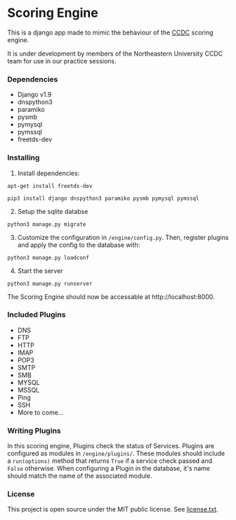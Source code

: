 # Scoring Engine

This is a django app made to mimic the behaviour of the
[CCDC](http://www.nationalccdc.org/) scoring engine.

It is under development by members of the Northeastern University CCDC team for
use in our practice sessions.

### Dependencies

- Django v1.9
- dnspython3
- paramiko
- pysmb
- pymysql
- pymssql
- freetds-dev

### Installing
1. Install dependencies:

`apt-get install freetds-dev`

`pip3 install django dnspython3 paramiko pysmb pymysql pymssql`

2. Setup the sqlite databse

`python3 manage.py migrate`

3. Customize the configuration in `/engine/config.py`. Then, register plugins
and apply the config to the database with:

`python3 manage.py loadconf`

4. Start the server

`python3 manage.py runserver`

The Scoring Engine should now be accessable at http://localhost:8000.

### Included Plugins
- DNS
- FTP
- HTTP
- IMAP
- POP3
- SMTP
- SMB
- MYSQL
- MSSQL
- Ping
- SSH
- More to come...

### Writing Plugins

In this scoring engine, Plugins check the status of Services. Plugins are
configured as modules in `/engine/plugins/`. These modules should include a
`run(options)` method that returns `True` if a service check passed and `False`
otherwise. When configuring a Plugin in the database, it's name should match
the name of the associated module.

### License

This project is open source under the MIT public license. See [license.txt](license.txt).
